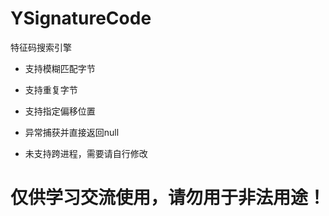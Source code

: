 # YSignatureCode
特征码搜索引擎
- 支持模糊匹配字节
- 支持重复字节
- 支持指定偏移位置
- 异常捕获并直接返回null

- 未支持跨进程，需要请自行修改

# 仅供学习交流使用，请勿用于非法用途！
